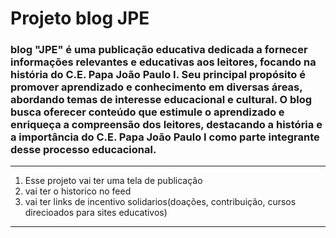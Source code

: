 # Projeto blog JPE

### blog "JPE" é uma publicação educativa dedicada a fornecer informações relevantes e educativas aos leitores, focando na história do C.E. Papa João Paulo I. Seu principal propósito é promover aprendizado e conhecimento em diversas áreas, abordando temas de interesse educacional e cultural. O blog busca oferecer conteúdo que estimule o aprendizado e enriqueça a compreensão dos leitores, destacando a história e a importância do C.E. Papa João Paulo I como parte integrante desse processo educacional.

---

1. Esse projeto vai ter uma tela de publicação
2. vai ter o historico no feed
3. vai ter links de incentivo solidarios(doações, contribuição, cursos direcioados para sites educativos)

---